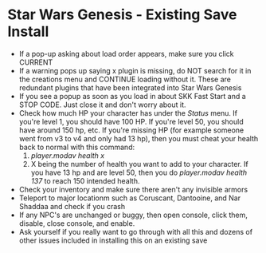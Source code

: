 # Star Wars Genesis - Existing Save Install

- If a pop-up asking about load order appears, make sure you click CURRENT
- If a warning pops up saying x plugin is missing, do NOT search for it in the creations menu and CONTINUE loading without it. These are redundant plugins that have been integrated into Star Wars Genesis
- If you see a popup as soon as you load in about SKK Fast Start and a STOP CODE. Just close it and don't worry about it.
- Check how much HP your character has under the _Status_ menu. If you're level 1, you should have 100 HP. If you're level 50, you should have around 150 hp, etc. If you're missing HP (for example someone went from v3 to v4 and only had 13 hp), then you must cheat your health back to normal with this command:<br />
   1. _player.modav health x_ <br />
   2. X being the number of health you want to add to your character. If you have 13 hp and are level 50, then you do _player.modav health 137_ to reach 150 intended health.
- Check your inventory and make sure there aren't any invisible armors
- Teleport to major locationm such as Coruscant, Dantooine, and Nar Shaddaa and check if you crash
- If any NPC's are unchanged or buggy, then open console, click them, disable, close console, and enable.
- Ask yourself if you really want to go through with all this and dozens of other issues included in installing this on an existing save
